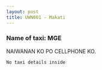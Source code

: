 ```yaml
---
layout: post
title: UWN601 - Makati
---
```


### Name of taxi: MGE

NAIWANAN KO PO CELLPHONE KO.

```No taxi details inside```
